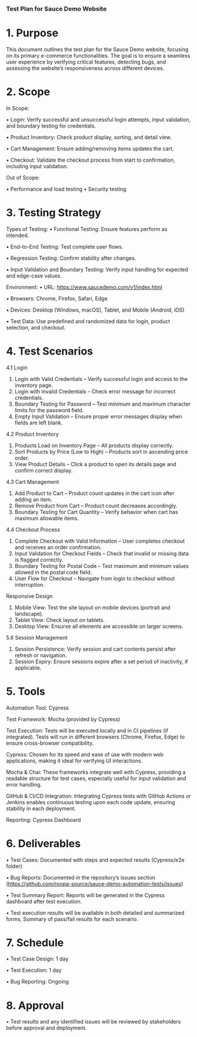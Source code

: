 ### Test Plan for Sauce Demo Website

# 1. Purpose

This document outlines the test plan for the Sauce Demo website, focusing on its primary e-commerce functionalities. The goal is to ensure a seamless user experience by verifying critical features, detecting bugs, and assessing the website’s responsiveness across different devices.


# 2. Scope

In Scope:

•   Login: 
    Verify successful and unsuccessful login attempts, 
    input validation, and boundary testing for credentials.
    
•   Product Inventory: 
    Check product display, sorting, and detail view.
    
•   Cart Management: 
    Ensure adding/removing items updates the cart.
    
•   Checkout: 
    Validate the checkout process from start to confirmation, including input validation.


Out of Scope:

•   Performance and load testing
•   Security testing

# 3. Testing Strategy

Types of Testing:
•   Functional Testing: Ensure features perform as intended.

•   End-to-End Testing: Test complete user flows.

•   Regression Testing: Confirm stability after changes.

•   Input Validation and Boundary Testing: Verify input handling for expected and edge-case values.

Environment:
•   URL: https://www.saucedemo.com/v1/index.html

•   Browsers: Chrome, Firefox, Safari, Edge

•	Devices: Desktop (Windows, macOS), Tablet, and Mobile (Android, iOS)

•	Test Data: Use predefined and randomized data for login, product selection, and checkout.


# 4. Test Scenarios
4.1 Login
1.  Login with Valid Credentials – Verify successful login and access to the inventory page.
2.  Login with Invalid Credentials – Check error message for incorrect credentials.
3.  Boundary Testing for Password – Test minimum and maximum character limits for the password field.
4.  Empty Input Validation – Ensure proper error messages display when fields are left blank.

4.2 Product Inventory
1.  Products Load on Inventory Page – All products display correctly.
2.  Sort Products by Price (Low to High) – Products sort in ascending price order.
3.  View Product Details – Click a product to open its details page and confirm correct display.

4.3 Cart Management
1.  Add Product to Cart – Product count updates in the cart icon after adding an item.
2.  Remove Product from Cart – Product count decreases accordingly.
3.  Boundary Testing for Cart Quantity – Verify behavior when cart has maximum allowable items.

4.4 Checkout Process
1.  Complete Checkout with Valid Information – User completes checkout and receives an order confirmation.
2.  Input Validation for Checkout Fields – Check that invalid or missing data is flagged correctly.
3.  Boundary Testing for Postal Code – Test maximum and minimum values allowed in the postal code field.
4.  User Flow for Checkout – Navigate from login to checkout without interruption.

Responsive Design
1.	Mobile View: Test the site layout on mobile devices (portrait and landscape).
2.	Tablet View: Check layout on tablets.
3.	Desktop View: Ensurxe all elements are accessible on larger screens.

5.6 Session Management
1.	Session Persistence: Verify session and cart contents persist after refresh or navigation.
2.	Session Expiry: Ensure sessions expire after a set period of inactivity, if applicable.

# 5. Tools

Automation Tool: Cypress

Test Framework: Mocha (provided by Cypress)

Test Execution: Tests will be executed locally and in CI pipelines (if integrated). Tests will run in different browsers (Chrome, Firefox, Edge) to ensure cross-browser compatibility.

Cypress: Chosen for its speed and ease of use with modern web applications, making it ideal for verifying UI interactions.

 Mocha & Chai: These frameworks integrate well with Cypress, providing a readable structure for test cases, especially useful for input validation and error handling.
 
 GitHub & CI/CD Integration: Integrating Cypress tests with GitHub Actions or Jenkins enables continuous testing upon each code update, ensuring stability in each deployment.

Reporting: Cypress Dashboard

# 6. Deliverables

•   Test Cases: Documented with steps and expected results (Cypress/e2e folder)

•   Bug Reports: Documented in the repository’s issues section (https://github.com/roopa-source/sauce-demo-automation-tests/issues)

•   Test Summary Report: Reports will be generated in the Cypress dashboard after test execution.

•	Test execution results will be available in both detailed and summarized forms, Summary of pass/fail results for each scenario.

# 7. Schedule
•  Test Case Design: 1 day

•  Test Execution: 1 day

•  Bug Reporting: Ongoing


# 8. Approval

•  Test results and any identified issues will be reviewed by stakeholders before approval and deployment.
